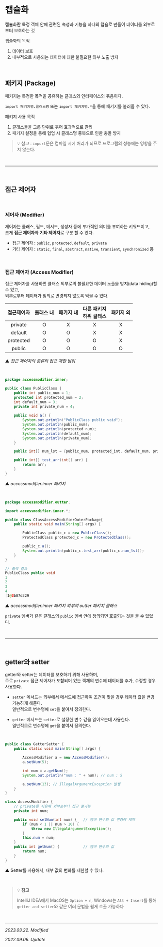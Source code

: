 # 캡슐화

캡슐화란 특정 객체 안에 관련된 속성과 기능을 하나의 캡슐로 만들어 데이터를 외부로부터 보호하는 것

캡슐화의 목적
1. 데이터 보호
2. 내부적으로 사용되는 데이터에 대한 불필요한 외부 노출 방지

<br>

## 패키지 (Package)

패키지는 특정한 목적을 공유하는 클래스와 인터페이스의 묶음이다.

```import 패키지명.클래스명``` 또는 ```import 패키지명.*```을 통해 패키지를 불러올 수 있다.

패키지 사용 목적
1. 클래스들을 그룹 단위로 묶어 효과적으로 관리
2. 패키지 설정을 통해 협업 시 클래스명 중복으로 인한 충돌 방지

> 💡 참고 : ```import```문은 컴파일 시에 처리가 되므로 프로그램의 성능에는 영향을 주지 않는다.

<br>

***

<br>

## 접근 제어자

<br>

### 제어자 (Modifier)

제어자는 클래스, 필드, 메서드, 생성자 등에 부가적인 의미를 부여하는 키워드이고,  
크게 **접근 제어자**와 **기타 제어자**로 구분 할 수 있다.

- 접근 제어자 : ```public```, ```protected```, ```default```, ```private```
- 기타 제어자 : ```static```, ```final```, ```abstract```, ```native```, ```transient```, ```synchronized``` 등

<br>

### 접근 제어자 (Access Modifier)

접근 제어자를 사용하면 클래스 외부로의 불필요한 데이터 노출을 방지(data hiding)할 수 있고,  
외부로부터 데이터가 임의로 변경되지 않도록 막을 수 있다.

| 접근제어자 | 클래스 내 | 패키지 내 | 다른 패키지<br>하위 클래스 | 패키지 외 |
|:----------:|:---------:|:---------:|:-----------------------:|:---------:|
|private|O|X|X|X|
|default|O|O|X|X|
|protected|O|O|O|X|
|public|O|O|O|O|

▲ _접근 제어자의 종류와 접근 제한 범위_

<br>

```java
package accessmodifier.inner;

public class PublicClass {
    public int public_num = 1;
    protected int protected_num = 2;
    int default_num = 3;
    private int private_num = 4;
    
    public void a() {
        System.out.println("PublicClass public void");
        System.out.println(public_num);
        System.out.println(protected_num);
        System.out.println(default_num);
        System.out.println(private_num);
    }

    public int[] num_lst = {public_num, protected_int, default_num, private_num};

    public int[] test_arr(int[] arr) {
        return arr;
    }
}
```
▲ _accessmodifier.inner 패키지_

<br>

```java
package accessmodifier.outter;

import accessmodifier.inner.*;

public class ClassAccessModifierOuterPackage{
    public static void main(String[] args) {

        PublicClass public_c = new PublicClass();
        ProtectedClass protected_c = new ProtectedClass();

        public_c.a();
        System.out.println(public_c.test_arr(public_c.num_lst));
    }
}

// 출력 결과
PublicClass public void
1
2
3
4
[I@3b07d329
```
▲ _accessmodifier.inner 패키지 외부의 outter 패키지 클래스_

```private``` 멤버가 같은 클래스의 ```public``` 멤버 안에 정의되면 호출되는 것을 볼 수 있었다.

<br>

***

<br>

## getter와 setter

getter와 setter는 데이터를 보호하기 위해 사용하며,  
주로 ```private``` 접근 제어자가 포함되어 있는 객체의 변수에 데이터를 추가, 수정할 경우 사용한다.

- ```setter``` 메서드는 외부에서 메서드에 접근하여 조건이 맞을 경우 데이터 값을 변경 가능하게 해준다.  
일반적으로 변수명에 ```set```을 붙여서 정의한다.

- ```getter``` 메서드는 ```setter```로 설정한 변수 값을 읽어오는데 사용한다.  
일반적으로 변수명에 ```get```을 붙여서 정의한다.

<br>

```java
public class GetterSetter {
    public static void main(String[] args) {

        AccessModifier a = new AccessModifier();
        a.setNum(5);

        int num = a.getNum();
        System.out.println("num : " + num); // num : 5

        a.setNum(13); // IllegalArgumentException 발생
    }
}

class AccessModifier {
    // private를 사용해 외부로부터 접근 불가능
    private int num;

    public void setNum(int num) {   // 멤버 변수의 값 변경에 제약
        if (num < 1 || num > 10) {
            throw new IllegalArgumentException();
        }
        this.num = num;
    }
    public int getNum() {           // 멤버 변수의 값
        return num;
    }
}
```

▲ Setter를 사용해서, 내부 값의 변화를 제한할 수 있다.

<br>

> 💡 **참고**  
> 
> IntelliJ IDEA에서 MacOS는 ```Option + n```, Windows는 ```Alt + Insert```를 통해  
> ```getter and setter```와 같은 여러 문법을 쉽게 호출 가능하다


<br>

***

_2023.03.22. Modified_

_2022.09.06. Update_